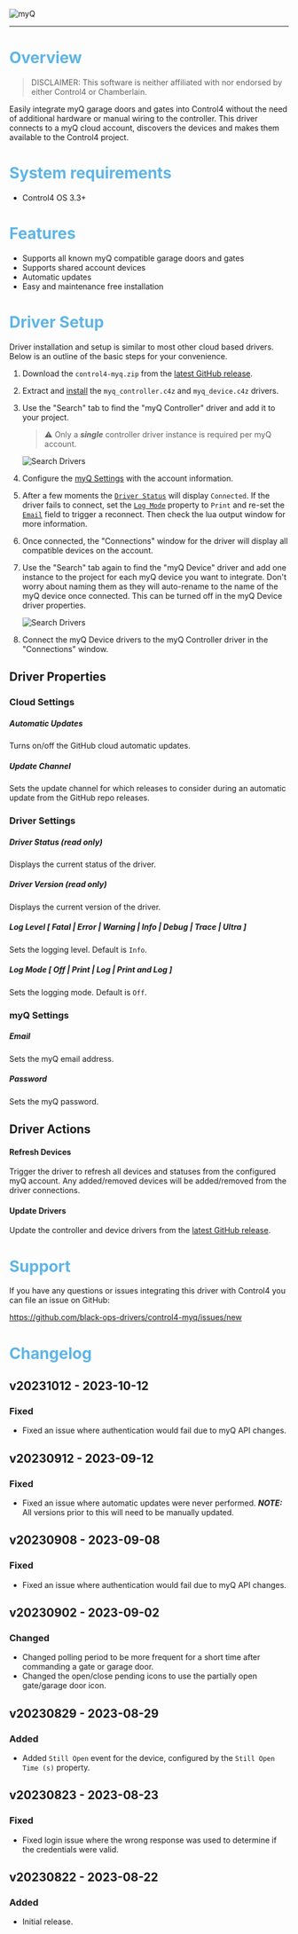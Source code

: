 ![myQ](images/header.png)

---

# <span style="color:#5EB5E6">Overview</span>

> DISCLAIMER: This software is neither affiliated with nor endorsed by either
> Control4 or Chamberlain.

Easily integrate myQ garage doors and gates into Control4 without the need of
additional hardware or manual wiring to the controller. This driver connects to
a myQ cloud account, discovers the devices and makes them available to the
Control4 project.

# <span style="color:#5EB5E6">System requirements</span>

- Control4 OS 3.3+

# <span style="color:#5EB5E6">Features</span>

- Supports all known myQ compatible garage doors and gates
- Supports shared account devices
- Automatic updates
- Easy and maintenance free installation

# <span style="color:#5EB5E6">Driver Setup</span>

Driver installation and setup is similar to most other cloud based drivers.
Below is an outline of the basic steps for your convenience.

1. Download the `control4-myq.zip` from the
   [latest GitHub release](https://github.com/black-ops-drivers/control4-myq/releases/latest).
2. Extract and
   [install](<(https://www.control4.com/help/c4/software/cpro/dealer-composer-help/content/composerpro_userguide/adding_drivers_manually.htm)>)
   the `myq_controller.c4z` and `myq_device.c4z` drivers.
3. Use the "Search" tab to find the "myQ Controller" driver and add it to your
   project.

   > ⚠️ Only a **_single_** controller driver instance is required per myQ
   > account.

   ![Search Drivers](images/search-drivers-controller.png)

4. Configure the [myQ Settings](#myq-settings) with the account information.
5. After a few moments the [`Driver Status`](#driver-status-read-only) will
   display `Connected`. If the driver fails to connect, set the
   [`Log Mode`](#log-mode--off--print--log--print-and-log-) property to `Print`
   and re-set the [`Email`](#email) field to trigger a reconnect. Then check the
   lua output window for more information.
6. Once connected, the "Connections" window for the driver will display all
   compatible devices on the account.
7. Use the "Search" tab again to find the "myQ Device" driver and add one
   instance to the project for each myQ device you want to integrate. Don't
   worry about naming them as they will auto-rename to the name of the myQ
   device once connected. This can be turned off in the myQ Device driver
   properties.

   ![Search Drivers](images/search-drivers-device.png)

8. Connect the myQ Device drivers to the myQ Controller driver in the
   "Connections" window.

## Driver Properties

### Cloud Settings

##### Automatic Updates

Turns on/off the GitHub cloud automatic updates.

##### Update Channel

Sets the update channel for which releases to consider during an automatic
update from the GitHub repo releases.

### Driver Settings

##### Driver Status (read only)

Displays the current status of the driver.

##### Driver Version (read only)

Displays the current version of the driver.

##### Log Level [ Fatal | Error | Warning | **_Info_** | Debug | Trace | Ultra ]

Sets the logging level. Default is `Info`.

##### Log Mode [ **_Off_** | Print | Log | Print and Log ]

Sets the logging mode. Default is `Off`.

### myQ Settings

##### Email

Sets the myQ email address.

##### Password

Sets the myQ password.

## Driver Actions

#### Refresh Devices

Trigger the driver to refresh all devices and statuses from the configured myQ
account. Any added/removed devices will be added/removed from the driver
connections.

#### Update Drivers

Update the controller and device drivers from the
[latest GitHub release](https://github.com/black-ops-drivers/control4-myq/releases/latest).

# <span style="color:#5EB5E6">Support</span>

If you have any questions or issues integrating this driver with Control4 you
can file an issue on GitHub:

https://github.com/black-ops-drivers/control4-myq/issues/new

# <span style="color:#5EB5E6">Changelog</span>

[//]: # "## v[Version] - YYY-MM-DD"
[//]: # "### Added"
[//]: # "- Added"
[//]: # "### Fixed"
[//]: # "- Fixed"
[//]: # "### Changed"
[//]: # "- Changed"
[//]: # "### Removed"
[//]: # "- Removed"

## v20231012 - 2023-10-12

### Fixed

- Fixed an issue where authentication would fail due to myQ API changes.

## v20230912 - 2023-09-12

### Fixed

- Fixed an issue where automatic updates were never performed. **_NOTE:_** All
  versions prior to this will need to be manually updated.

## v20230908 - 2023-09-08

### Fixed

- Fixed an issue where authentication would fail due to myQ API changes.

## v20230902 - 2023-09-02

### Changed

- Changed polling period to be more frequent for a short time after commanding a
  gate or garage door.
- Changed the open/close pending icons to use the partially open gate/garage
  door icon.

## v20230829 - 2023-08-29

### Added

- Added `Still Open` event for the device, configured by the
  `Still Open Time (s)` property.

## v20230823 - 2023-08-23

### Fixed

- Fixed login issue where the wrong response was used to determine if the
  credentials were valid.

## v20230822 - 2023-08-22

### Added

- Initial release.
